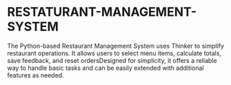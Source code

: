 # RESTATURANT-MANAGEMENT-SYSTEM
The Python-based Restaurant Management System uses Thinker to simplify restaurant operations. It allows users to select menu items, calculate totals, save feedback, and reset ordersDesigned for simplicity, it offers a reliable way to handle basic tasks and can be easily extended with additional features as needed.
